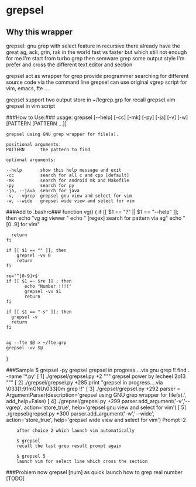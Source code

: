 # grepsel #

## Why this wrapper
grepsel: gnu grep with select feature in recursive 
there already have the great ag, ack, grin, rak in the world fast vs faster
but which still not enough for me I'm start from turbo grep then semware grep 
some output style I'm prefer and cross the different text editor and section

grepsel act as wrapper for grep provide programmer searching for different source code via the command line
grepsel can use original vgrep script for vim, emacs, fte ...

grepsel support two output store in ~/legrep.grp for recall
grepsel.vim grepsel in vim script

###How to Use:###
	usage: grepsel [--help] [-cc] [-mk] [-py] [-ja] [-v] [-w]
		[PATTERN [PATTERN ...]]
               
	grepsel using GNU grep wrapper for file(s).
               
	positional arguments:
	PATTERN      the pattern to find
                 
	optional arguments:

	--help       show this help message and exit
	-cc          search for all c and cpp [default]
	-mk          search for android mk and Makefile
	-py          search for py
	-ja, --java  search for java
	-v, --vgrep  grepsel gnu view and select for vim
	-w, --wide   grepsel wide view and select for vim

###Add to .bashrc###
function vg()
{
    if [[ $1 == "?" || $1 == "--help" ]]; then
      echo "vg         ag viewer " 
      echo "   [regex] search for pattern via ag"
      echo "   [0..9]  for vim"

      return
    fi

    if [[ $1 == "" ]]; then
        grepsel -vv 0
        return
    fi

    re='^[0-9]+$'
    if [[ $1 =~ $re ]] ; then
           echo "Number !!!!"
           grepsel -vv $1
           return
    fi

    if [[ $1 == "-s" ]]; then
      grepsel -v
      return
    fi


    ag --fte $@ > ~/fte.grp
    grepsel -vv $@
}

###Sample
	$ grepsel -py grepsel
	grepsel in progress....via gnu grep !!
	find . -name '*.py'
	[  1] ./grepsel/grepsel.py +2 """  grepsel power by lecheel 2o13  """
	[  2] ./grepsel/grepsel.py +285     print "grepsel in progress....via \033[1;91mGNU\033[0m grep !!"
	[  3] ./grepsel/grepsel.py +292     parser = ArgumentParser(description='grepsel using GNU grep wrapper for file(s).', add_help=False)
	[  4] ./grepsel/grepsel.py +299     parser.add_argument('-v','--vgrep',  action='store_true', help='grepsel gnu view and select for vim')
	[  5] ./grepsel/grepsel.py +300     parser.add_argument('-w','--wide',  action='store_true', help='grepsel wide view and select for vim')
	Prompt :2
        
        after choice 2 which launch vim automatically 
        
        $ grepsel 
        recall the last grep result prompt again

        $ grepsel 5
        launch vim for select line which cross the section

###Problem
        now grepsel [num] as quick launch how to grep real number [TODO]
